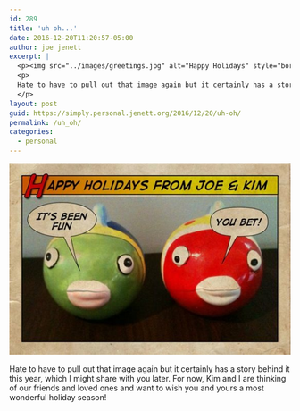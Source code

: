 ```yaml
---
id: 289
title: 'uh oh...'
date: 2016-12-20T11:20:57-05:00
author: joe jenett
excerpt: |
  <p><img src="../images/greetings.jpg" alt="Happy Holidays" style="border:none;" /></p>
  <p>
  Hate to have to pull out that image again but it certainly has a story behind it this year, which I might share with you later. For now, Kim and I are thinking of our friends and loved ones and want to wish you and yours a most wonderful holiday season!
  </p>
layout: post
guid: https://simply.personal.jenett.org/2016/12/20/uh-oh/
permalink: /uh_oh/
categories:
  - personal
---
```

<img src="../images/greetings.jpg" alt="Happy Holidays" style="border:none;" />

Hate to have to pull out that image again but it certainly has a story behind it this year, which I might share with you later. For now, Kim and I are thinking of our friends and loved ones and want to wish you and yours a most wonderful holiday season!